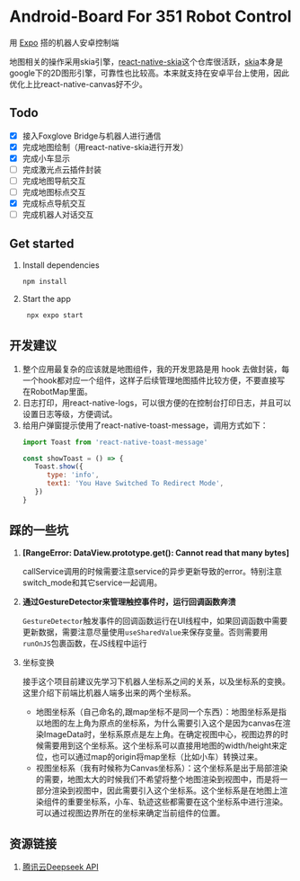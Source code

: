 # Android-Board For 351 Robot Control

用 [Expo](https://expo.dev) 搭的机器人安卓控制端

地图相关的操作采用skia引擎，[react-native-skia](https://github.com/shopify/react-native-skia)这个仓库很活跃，[skia](https://skia.org/)本身是google下的2D图形引擎，可靠性也比较高。本来就支持在安卓平台上使用，因此优化上比react-native-canvas好不少。

## Todo

- [x] 接入Foxglove Bridge与机器人进行通信
- [x] 完成地图绘制（用react-native-skia进行开发）
- [x] 完成小车显示
- [ ] 完成激光点云插件封装
- [ ] 完成地图导航交互
- [ ] 完成地图标点交互
- [x] 完成标点导航交互
- [ ] 完成机器人对话交互

## Get started

1. Install dependencies

   ```bash
   npm install
   ```

2. Start the app

   ```bash
    npx expo start
   ```

## 开发建议

1. 整个应用最复杂的应该就是地图组件，我的开发思路是用 hook 去做封装，每一个hook都对应一个组件，这样子后续管理地图插件比较方便，不要直接写在RobotMap里面。
2. 日志打印，用react-native-logs，可以很方便的在控制台打印日志，并且可以设置日志等级，方便调试。
3. 给用户弹窗提示使用了react-native-toast-message，调用方式如下：
   ```js
   import Toast from 'react-native-toast-message'

   const showToast = () => {
      Toast.show({
         type: 'info',
         text1: 'You Have Switched To Redirect Mode',
      })
   }
   ```

## 踩的一些坑

1. **[RangeError: DataView.prototype.get<Type>(): Cannot read that many bytes]**

   callService调用的时候需要注意service的异步更新导致的error。特别注意switch_mode和其它service一起调用。

2. **通过GestureDetector来管理触控事件时，运行回调函数奔溃**

   `GestureDetector`触发事件的回调函数运行在UI线程中，如果回调函数中需要更新数据，需要注意尽量使用`useSharedValue`来保存变量。否则需要用`runOnJS`包裹函数，在JS线程中运行

3. 坐标变换

   接手这个项目前建议先学习下机器人坐标系之间的关系，以及坐标系的变换。这里介绍下前端比机器人端多出来的两个坐标系。

   - 地图坐标系（自己命名的,跟map坐标不是同一个东西）：地图坐标系是指以地图的左上角为原点的坐标系，为什么需要引入这个是因为canvas在渲染ImageData时，坐标系原点是左上角。在确定视图中心，视图边界的时候需要用到这个坐标系。这个坐标系可以直接用地图的width/height来定位，也可以通过map的origin将map坐标（比如小车）转换过来。
   - 视图坐标系（我有时候称为Canvas坐标系）：这个坐标系是出于局部渲染的需要，地图太大的时候我们不希望将整个地图渲染到视图中，而是将一部分渲染到视图中，因此需要引入这个坐标系。这个坐标系是在地图上渲染组件的重要坐标系，小车、轨迹这些都需要在这个坐标系中进行渲染。可以通过视图边界所在的坐标来确定当前组件的位置。

## 资源链接

1. [腾讯云Deepseek API](https://cloud.tencent.com/document/product/1772/115963)

